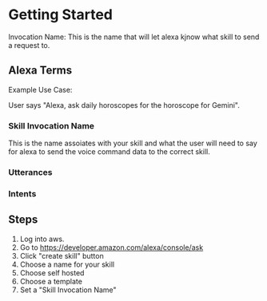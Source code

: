 # Getting Started

Invocation Name: This is the name that will let alexa kjnow what skill to send a request to.


## Alexa Terms

Example Use Case: 

User says "Alexa, ask daily horoscopes for the horoscope for Gemini".

### Skill Invocation Name

This is the name assoiates with your skill and what the user will need to say for alexa to send the voice command data to the correct skill.

### Utterances

###  Intents

## Steps

1. Log into aws.
2. Go to https://developer.amazon.com/alexa/console/ask
3. Click "create skill" button
4. Choose a name for your skill
5. Choose self hosted
6. Choose a template
7. Set a "Skill Invocation Name"
